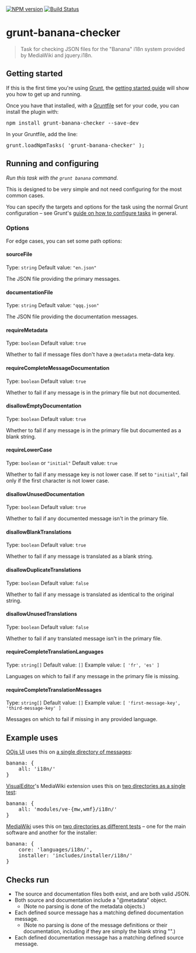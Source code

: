 [![NPM version](https://badge.fury.io/js/grunt-banana-checker.svg)](http://badge.fury.io/js/grunt-banana-checker) [![Build Status](https://travis-ci.org/wikimedia/grunt-banana-checker.svg?branch=master)](https://travis-ci.org/wikimedia/grunt-banana-checker)

grunt-banana-checker
====================

> Task for checking JSON files for the "Banana" i18n system provided by MediaWiki and jquery.i18n.

Getting started
--------------------

If this is the first time you're using [Grunt](http://gruntjs.com/), the [getting started guide](http://gruntjs.com/getting-started) will show you how to get up and running.

Once you have that installed, with a [Gruntfile](http://gruntjs.com/sample-gruntfile) set for your code, you can install the plugin with:

<pre lang=shell>
npm install grunt-banana-checker --save-dev
</pre>

In your Gruntfile, add the line:

<pre lang=js>
grunt.loadNpmTasks( 'grunt-banana-checker' );
</pre>

Running and configuring
--------------------

_Run this task with the `grunt banana` command._

This is designed to be very simple and not need configuring for the most common cases.

You can specify the targets and options for the task using the normal Grunt configuration – see Grunt's [guide on how to configure tasks](http://gruntjs.com/configuring-tasks) in general.

### Options

For edge cases, you can set some path options:

#### sourceFile
Type: `string`
Default value: `"en.json"`

The JSON file providing the primary messages.

#### documentationFile
Type: `string`
Default value: `"qqq.json"`

The JSON file providing the documentation messages.

#### requireMetadata
Type: `boolean`
Default value: `true`

Whether to fail if message files don't have a `@metadata` meta-data key.

#### requireCompleteMessageDocumentation
Type: `boolean`
Default value: `true`

Whether to fail if any message is in the primary file but not documented.

#### disallowEmptyDocumentation
Type: `boolean`
Default value: `true`

Whether to fail if any message is in the primary file but documented as a blank string.

#### requireLowerCase
Type: `boolean` or `"initial"`
Default value: `true`

Whether to fail if any message key is not lower case. If set to `"initial"`, fail only if the first
character is not lower case.

#### disallowUnusedDocumentation
Type: `boolean`
Default value: `true`

Whether to fail if any documented message isn't in the primary file.

#### disallowBlankTranslations
Type: `boolean`
Default value: `true`

Whether to fail if any message is translated as a blank string.

#### disallowDuplicateTranslations
Type: `boolean`
Default value: `false`

Whether to fail if any message is translated as identical to the original string.

#### disallowUnusedTranslations
Type: `boolean`
Default value: `false`

Whether to fail if any translated message isn't in the primary file.

#### requireCompleteTranslationLanguages
Type: `string[]`
Default value: `[]`
Example value: `[ 'fr', 'es' ]`

Languages on which to fail if any message in the primary file is missing.

#### requireCompleteTranslationMessages
Type: `string[]`
Default value: `[]`
Example value: `[ 'first-message-key', 'third-message-key' ]`

Messages on which to fail if missing in any provided language.


Example uses
--------------------

[OOjs UI](https://www.mediawiki.org/wiki/VisualEditor) uses this on [a single directory of messages](https://phabricator.wikimedia.org/diffusion/GOJU/browse/master/Gruntfile.js):

<pre lang=js>
banana: {
    all: 'i18n/'
}
</pre>

[VisualEditor](https://www.mediawiki.org/wiki/VisualEditor)'s MediaWiki extension uses this on [two directories as a single test](https://phabricator.wikimedia.org/diffusion/EVED/browse/master/Gruntfile.js):

<pre lang=js>
banana: {
    all: 'modules/ve-{mw,wmf}/i18n/'
}
</pre>

[MediaWiki](https://www.mediawiki.org/wiki/MediaWiki) uses this on [two directories as different tests](https://phabricator.wikimedia.org/source/mediawiki/browse/master/Gruntfile.js) – one for the main software and another for the installer:

<pre lang=js>
banana: {
    core: 'languages/i18n/',
    installer: 'includes/installer/i18n/'
}
</pre>

Checks run
----------

* The source and documentation files both exist, and are both valid JSON.
* Both source and documentation include a "@metadata" object.
    - (Note no parsing is done of the metadata objects.)
* Each defined source message has a matching defined documentation message.
    - (Note no parsing is done of the message definitions or their documentation, including if they are simply the blank string "".)
* Each defined documentation message has a matching defined source message.
